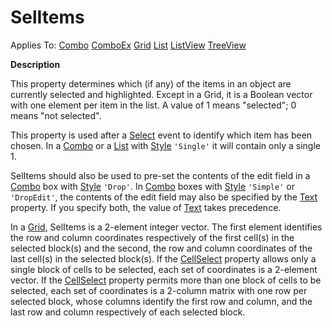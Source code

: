 




<h1 class="heading"><span class="name">SelItems</span></h1>

Applies To: [Combo](../a-z/combo.md) [ComboEx](../a-z/comboex.md) [Grid](../a-z/grid.md) [List](../a-z/list.md) [ListView](../a-z/listview.md) [TreeView](../a-z/treeview.md)


**Description**


This property determines which (if any) of the items in an object are currently selected and highlighted. Except in a Grid, it is a Boolean vector with one element per item in the list. A value of 1 means "selected"; 0 means "not selected".


This property is used after a [Select](../a-z/select.md) event to identify which item has been chosen. In a [Combo](../a-z/combo.md) or a [List](../a-z/list.md) with [Style](../a-z/style.md) `'Single'` it will contain only a single 1.


SelItems should also be used to pre-set the contents of the edit field in a [Combo](../a-z/combo.md) box with [Style](../a-z/style.md) `'Drop'`. In [Combo](../a-z/combo.md) boxes with [Style](../a-z/style.md) `'Simple'` or `'DropEdit'`, the contents of the edit field may also be specified by the [Text](../a-z/text.md) property. If you specify both, the value of [Text](../a-z/text.md) takes precedence.


In a [Grid,](../a-z/grid.md) SelItems is a 2-element integer vector. The first element identifies the row and column coordinates respectively of the first cell(s) in the selected block(s) and the second, the row and column coordinates of the last cell(s) in the selected block(s). If the [CellSelect](../a-z/cellselect.md) property allows only a single block of cells to be selected, each set of coordinates is a 2-element vector. If the [CellSelect](../a-z/cellselect.md) property permits more than one block of cells to be selected, each set of coordinates is a 2-column matrix with one row per selected block, whose columns identify the first row and column, and the last row and column respectively of each selected block.



